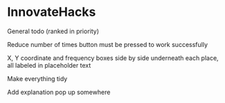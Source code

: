 # InnovateHacks
General todo (ranked in priority)

Reduce number of times button must be pressed to work successfully

X, Y coordinate and frequency boxes side by side underneath each place, all labeled in placeholder text

Make everything tidy 

Add explanation pop up somewhere
